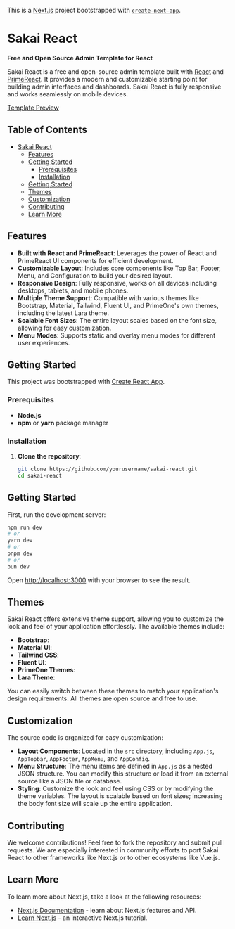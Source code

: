 This is a [Next.js](https://nextjs.org/) project bootstrapped with [`create-next-app`](https://github.com/vercel/next.js/tree/canary/packages/create-next-app).

# Sakai React

**Free and Open Source Admin Template for React** 

Sakai React is a free and open-source admin template built with [React](https://reactjs.org/) and [PrimeReact](https://www.primefaces.org/primereact/). It provides a modern and customizable starting point for building admin interfaces and dashboards. Sakai React is fully responsive and works seamlessly on mobile devices.

[Template Preview](https://sakai.primereact.org/)

## Table of Contents

- [Sakai React](#sakai-react)
  - [Features](#features)
  - [Getting Started](#getting-started)
    - [Prerequisites](#prerequisites)
    - [Installation](#installation)
  - [Getting Started](#getting-started-1)
  - [Themes](#themes)
  - [Customization](#customization)
  - [Contributing](#contributing)
  - [Learn More](#learn-more)

## Features

- **Built with React and PrimeReact**: Leverages the power of React and PrimeReact UI components for efficient development.
- **Customizable Layout**: Includes core components like Top Bar, Footer, Menu, and Configuration to build your desired layout.
- **Responsive Design**: Fully responsive, works on all devices including desktops, tablets, and mobile phones.
- **Multiple Theme Support**: Compatible with various themes like Bootstrap, Material, Tailwind, Fluent UI, and PrimeOne's own themes, including the latest Lara theme.
- **Scalable Font Sizes**: The entire layout scales based on the font size, allowing for easy customization.
- **Menu Modes**: Supports static and overlay menu modes for different user experiences.

## Getting Started

This project was bootstrapped with [Create React App](https://github.com/facebook/create-react-app).

### Prerequisites

- **Node.js**
- **npm** or **yarn** package manager

### Installation

1. **Clone the repository**:

   ```bash
   git clone https://github.com/yourusername/sakai-react.git
   cd sakai-react

## Getting Started

First, run the development server:

```bash
npm run dev
# or
yarn dev
# or
pnpm dev
# or
bun dev
```

Open [http://localhost:3000](http://localhost:3000) with your browser to see the result.

## Themes

Sakai React offers extensive theme support, allowing you to customize the look and feel of your application effortlessly. The available themes include:

- **Bootstrap**:
- **Material UI**: 
- **Tailwind CSS**: 
- **Fluent UI**: 
- **PrimeOne Themes**: 
- **Lara Theme**:

You can easily switch between these themes to match your application's design requirements. All themes are open source and free to use.

## Customization

The source code is organized for easy customization:

- **Layout Components**: Located in the `src` directory, including `App.js`, `AppTopbar`, `AppFooter`, `AppMenu`, and `AppConfig`.
- **Menu Structure**: The menu items are defined in `App.js` as a nested JSON structure. You can modify this structure or load it from an external source like a JSON file or database.
- **Styling**: Customize the look and feel using CSS or by modifying the theme variables. The layout is scalable based on font sizes; increasing the body font size will scale up the entire application.

## Contributing

We welcome contributions! Feel free to fork the repository and submit pull requests. We are especially interested in community efforts to port Sakai React to other frameworks like Next.js or to other ecosystems like Vue.js.

## Learn More

To learn more about Next.js, take a look at the following resources:

-   [Next.js Documentation](https://nextjs.org/docs) - learn about Next.js features and API.
-   [Learn Next.js](https://nextjs.org/learn) - an interactive Next.js tutorial.
